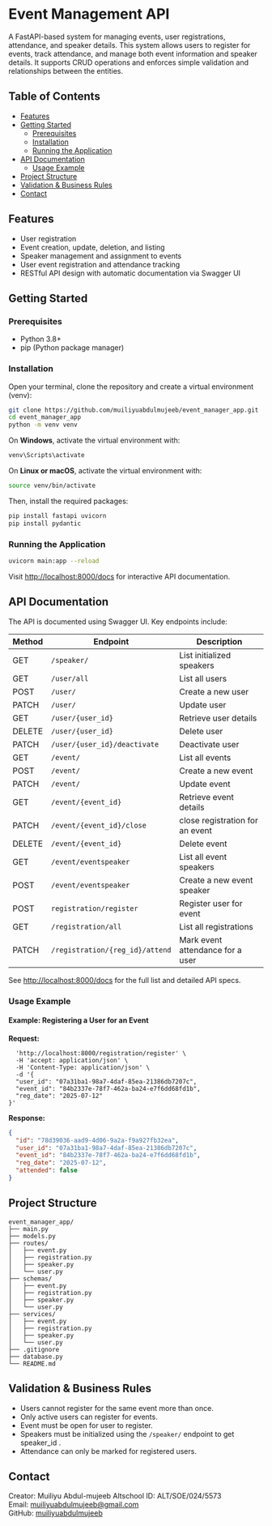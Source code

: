 # Event Management API

A FastAPI-based system for managing events, user registrations, attendance, and speaker details. This system allows users to register for events, track attendance, and manage both event information and speaker details. It supports CRUD operations and enforces simple validation and relationships between the entities.



## Table of Contents

- [Features](#features)  
- [Getting Started](#getting-started)  
  - [Prerequisites](#prerequisites)  
  - [Installation](#installation)  
  - [Running the Application](#running-the-application)  
- [API Documentation](#api-documentation)  
  - [Usage Example](#usage-example)  
- [Project Structure](#project-structure)  
- [Validation & Business Rules](#validation--business-rules)   
- [Contact](#contact)  

## Features

- User registration  
- Event creation, update, deletion, and listing  
- Speaker management and assignment to events  
- User event registration and attendance tracking    
- RESTful API design with automatic documentation via Swagger UI  

## Getting Started

### Prerequisites

- Python 3.8+  
- pip (Python package manager)  


### Installation

Open your terminal, clone the repository and create a virtual environment (venv):

```bash
git clone https://github.com/muiliyuabdulmujeeb/event_manager_app.git
cd event_manager_app
python -m venv venv
```

On **Windows**, activate the virtual environment with:

```bash
venv\Scripts\activate
```

On **Linux or macOS**, activate the virtual environment with:

```bash
source venv/bin/activate
```

Then, install the required packages:

```bash
pip install fastapi uvicorn
pip install pydantic
```

### Running the Application

```bash
uvicorn main:app --reload
```

Visit [http://localhost:8000/docs](http://localhost:8000/docs) for interactive API documentation.

## API Documentation

The API is documented using Swagger UI. Key endpoints include:

| Method | Endpoint                        | Description                         |
|--------|---------------------------------|-------------------------------------|
| GET    | `/speaker/`                     | List initialized speakers           |
| GET    | `/user/all`                     | List all users                      |
| POST   | `/user/`                        | Create a new user                   |
| PATCH  | `/user/`                        | Update user                         |
| GET    | `/user/{user_id}`               | Retrieve user details               |
| DELETE | `/user/{user_id}`               | Delete user                         |
| PATCH  | `/user/{user_id}/deactivate`    | Deactivate user                     |
| GET    | `/event/`                       | List all events                     |
| POST   | `/event/`                       | Create a new event                  |
| PATCH  | `/event/`                       | Update event                        |
| GET    | `/event/{event_id}`             | Retrieve event details              |
| PATCH  | `/event/{event_id}/close`       | close registration for an event     |
| DELETE | `/event/{event_id}`             | Delete event                        |
| GET    | `/event/eventspeaker`           | List all event speakers             |
| POST   | `/event/eventspeaker`           | Create a new event speaker          |
| POST   | `registration/register`         | Register user for event             |
| GET    | `/registration/all`             | List all registrations              |
| PATCH  | `/registration/{reg_id}/attend` | Mark event attendance for a user    |

See [http://localhost:8000/docs](http://localhost:8000/docs) for the full list and detailed API specs.

### Usage Example

#### Example: Registering a User for an Event

**Request:**

```curl -X 'POST' \
  'http://localhost:8000/registration/register' \
  -H 'accept: application/json' \
  -H 'Content-Type: application/json' \
  -d '{
  "user_id": "07a31ba1-98a7-4daf-85ea-21386db7207c",
  "event_id": "84b2337e-78f7-462a-ba24-e7f6dd68fd1b",
  "reg_date": "2025-07-12"
}'
```

**Response:**

```json
{
  "id": "78d39036-aad9-4d06-9a2a-f9a927fb32ea",
  "user_id": "07a31ba1-98a7-4daf-85ea-21386db7207c",
  "event_id": "84b2337e-78f7-462a-ba24-e7f6dd68fd1b",
  "reg_date": "2025-07-12",
  "attended": false
}
```


## Project Structure

```
event_manager_app/
├── main.py
├── models.py
├── routes/
│   ├── event.py
│   ├── registration.py
│   ├── speaker.py
│   └── user.py
├── schemas/
│   ├── event.py
│   ├── registration.py
│   ├── speaker.py
│   └── user.py
├── services/
│   ├── event.py
│   ├── registration.py
│   ├── speaker.py
│   └── user.py
├── .gitignore
├── database.py
└── README.md
```

## Validation & Business Rules

- Users cannot register for the same event more than once.  
- Only active users can register for events.  
- Event must be open for user to register.
- Speakers must be initialized using the `/speaker/` endpoint to get speaker_id .  
- Attendance can only be marked for registered users.  



## Contact

Creator: Muiliyu Abdul-mujeeb
Altschool ID: ALT/SOE/024/5573  
Email: muiliyuabdulmujeeb@gmail.com  
GitHub: [muiliyuabdulmujeeb](https://github.com/muiliyuabdulmujeeb)
